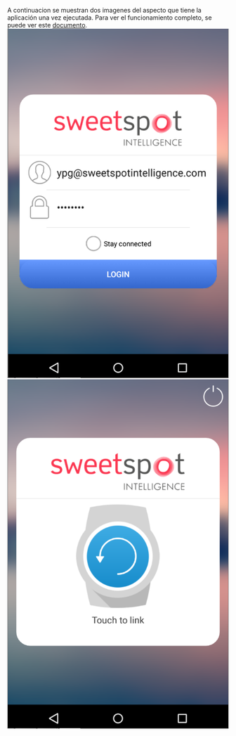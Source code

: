 A continuacion se muestran dos imagenes del aspecto que tiene la aplicación una vez ejecutada. 
Para ver el funcionamiento completo, se puede ver este  [documento](https://github.com/Seryusjj/SweetspotFinal/raw/master/Doc/Memoria.docx).
![](https://raw.githubusercontent.com/Seryusjj/Sweetspot/master/Doc/login.png)
![](https://raw.githubusercontent.com/Seryusjj/Sweetspot/master/Doc/sync.png)
